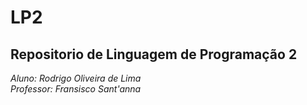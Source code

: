 # LP2
## Repositorio de Linguagem de Programação 2 ##
_Aluno: Rodrigo Oliveira de Lima_  
_Professor: Fransisco Sant'anna_

